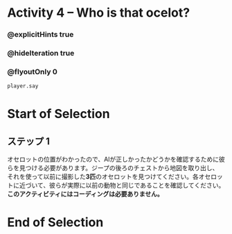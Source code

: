 # Activity 4 – Who is that ocelot?

### @explicitHints true
### @hideIteration true 
### @flyoutOnly 0

```python
player.say
```

# Start of Selection
## ステップ 1
オセロットの位置がわかったので、AIが正しかったかどうかを確認するために彼らを見つける必要があります。ジープの後ろのチェストから地図を取り出し、
それを使って以前に撮影した**3匹**のオセロットを見つけてください。各オセロットに近づいて、彼らが実際に以前の動物と同じであることを確認してください。**このアクティビティにはコーディングは必要ありません。**
# End of Selection
